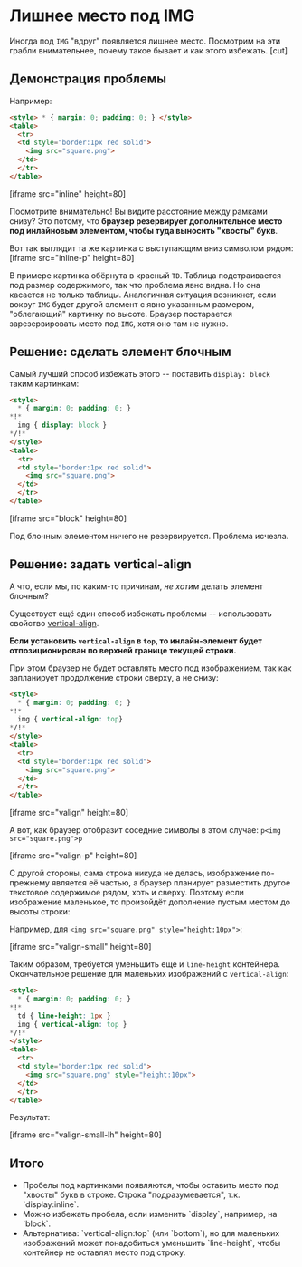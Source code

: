 # Лишнее место под IMG

Иногда под `IMG` "вдруг" появляется лишнее место. Посмотрим на эти грабли внимательнее, почему такое бывает и как этого избежать.
[cut]
## Демонстрация проблемы
Например:

```html
<style> * { margin: 0; padding: 0; } </style>
<table>
  <tr>
  <td style="border:1px red solid">
    <img src="square.png">
  </td>
  </tr>
</table>
```

[iframe src="inline" height=80]

Посмотрите внимательно! Вы видите расстояние между рамками снизу? Это потому, что **браузер резервирует дополнительное место под инлайновым элементом, чтобы туда выносить "хвосты" букв**.

Вот так выглядит та же картинка с выступающим вниз символом рядом:
[iframe src="inline-p" height=80]

В примере картинка обёрнута в красный `TD`. Таблица подстраивается под размер содержимого, так что проблема явно видна. Но она касается не только таблицы. Аналогичная ситуация возникнет, если вокруг `IMG` будет другой элемент с явно указанным размером, "облегающий" картинку по высоте. Браузер постарается зарезервировать место под `IMG`, хотя оно там не нужно.

## Решение: сделать элемент блочным

Самый лучший способ избежать этого -- поставить `display: block` таким картинкам:

```html
<style> 
  * { margin: 0; padding: 0; }
*!*
  img { display: block }
*/!*
</style>
<table>
  <tr>
  <td style="border:1px red solid">
    <img src="square.png">
  </td>
  </tr>
</table>
```

[iframe src="block" height=80]

Под блочным элементом ничего не резервируется. Проблема исчезла.

## Решение: задать vertical-align

А что, если мы, по каким-то причинам, *не хотим* делать элемент блочным? 

Существует ещё один способ избежать проблемы -- использовать свойство [vertical-align](http://www.w3.org/TR/CSS2/visudet.html#propdef-vertical-align).

**Если установить `vertical-align` в `top`, то инлайн-элемент будет отпозиционирован по верхней границе текущей строки.**

При этом браузер не будет оставлять место под изображением, так как запланирует продолжение строки сверху, а не снизу:

```html
<style> 
  * { margin: 0; padding: 0; }
*!*
  img { vertical-align: top}
*/!*
</style>
<table>
  <tr>
  <td style="border:1px red solid">
    <img src="square.png">
  </td>
  </tr>
</table>
```

[iframe src="valign" height=80]

А вот, как браузер отобразит соседние символы в этом случае: `p<img src="square.png">p`

[iframe src="valign-p" height=80]

С другой стороны, сама строка никуда не делась, изображение по-прежнему является её частью, а браузер планирует разместить другое текстовое содержимое рядом, хоть и сверху. Поэтому если изображение маленькое, то произойдёт дополнение пустым местом до высоты строки:

Например, для `<img src="square.png" style="height:10px">`:

[iframe src="valign-small" height=80]

Таким образом, требуется уменьшить еще и `line-height` контейнера. Окончательное решение для маленьких изображений с `vertical-align`:

```html
<style> 
  * { margin: 0; padding: 0; }
*!*
  td { line-height: 1px }
  img { vertical-align: top }
*/!*
</style>
<table>
  <tr>
  <td style="border:1px red solid">
    <img src="square.png" style="height:10px">
  </td>
  </tr>
</table>
```

Результат:

[iframe src="valign-small-lh" height=80]

## Итого

<ul>
<li>Пробелы под картинками появляются, чтобы оставить место под "хвосты" букв в строке. Строка "подразумевается", т.к. `display:inline`.</li>
<li>Можно избежать пробела, если изменить `display`, например, на `block`.</li>
<li>Альтернатива: `vertical-align:top` (или `bottom`), но для маленьких изображений может понадобиться уменьшить `line-height`, чтобы контейнер не оставлял место под строку.</li>
</ul>